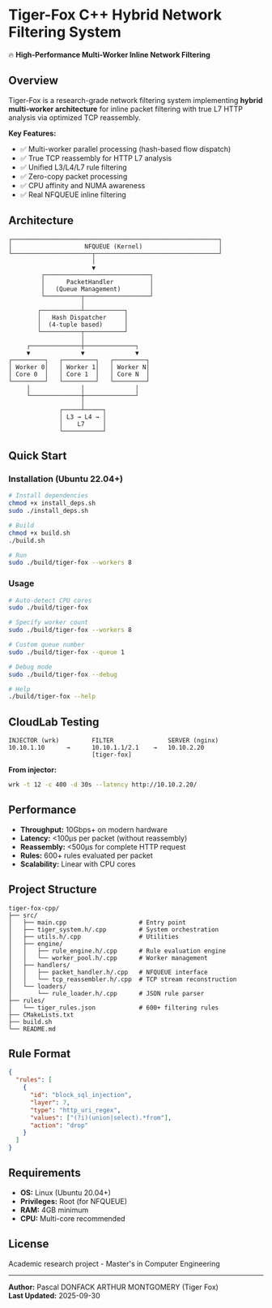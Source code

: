 # Tiger-Fox C++ Hybrid Network Filtering System

🔥 **High-Performance Multi-Worker Inline Network Filtering**

## Overview

Tiger-Fox is a research-grade network filtering system implementing **hybrid multi-worker architecture** for inline packet filtering with true L7 HTTP analysis via optimized TCP reassembly.

**Key Features:**
- ✅ Multi-worker parallel processing (hash-based flow dispatch)
- ✅ True TCP reassembly for HTTP L7 analysis
- ✅ Unified L3/L4/L7 rule filtering
- ✅ Zero-copy packet processing
- ✅ CPU affinity and NUMA awareness
- ✅ Real NFQUEUE inline filtering

## Architecture

```
┌─────────────────────────────────────────────────────────┐
│                    NFQUEUE (Kernel)                     │
└──────────────────────┬──────────────────────────────────┘
                       │
                       ▼
         ┌─────────────────────────────┐
         │      PacketHandler          │
         │   (Queue Management)        │
         └──────────┬──────────────────┘
                    │
        ┌───────────┴───────────┐
        │   Hash Dispatcher     │
        │  (4-tuple based)      │
        └───────────┬───────────┘
                    │
     ┌──────────────┼──────────────┐
     ▼              ▼              ▼
┌─────────┐   ┌─────────┐   ┌─────────┐
│ Worker 0│   │ Worker 1│   │ Worker N│
│ Core 0  │   │ Core 1  │   │ Core N  │
└─────────┘   └─────────┘   └─────────┘
     │              │              │
     └──────────────┼──────────────┘
                    │
              ┌─────┴─────┐
              │ L3 → L4 → │
              │    L7     │
              └───────────┘
```

## Quick Start

### Installation (Ubuntu 22.04+)

```bash
# Install dependencies
chmod +x install_deps.sh
sudo ./install_deps.sh

# Build
chmod +x build.sh
./build.sh

# Run
sudo ./build/tiger-fox --workers 8
```

### Usage

```bash
# Auto-detect CPU cores
sudo ./build/tiger-fox

# Specify worker count
sudo ./build/tiger-fox --workers 8

# Custom queue number
sudo ./build/tiger-fox --queue 1

# Debug mode
sudo ./build/tiger-fox --debug

# Help
./build/tiger-fox --help
```

## CloudLab Testing

```
INJECTOR (wrk)         FILTER               SERVER (nginx)
10.10.1.10      →      10.10.1.1/2.1    →   10.10.2.20
                       [tiger-fox]
```

**From injector:**
```bash
wrk -t 12 -c 400 -d 30s --latency http://10.10.2.20/
```

## Performance

- **Throughput:** 10Gbps+ on modern hardware
- **Latency:** <100μs per packet (without reassembly)
- **Reassembly:** <500μs for complete HTTP request
- **Rules:** 600+ rules evaluated per packet
- **Scalability:** Linear with CPU cores

## Project Structure

```
tiger-fox-cpp/
├── src/
│   ├── main.cpp                    # Entry point
│   ├── tiger_system.h/.cpp         # System orchestration
│   ├── utils.h/.cpp                # Utilities
│   ├── engine/
│   │   ├── rule_engine.h/.cpp      # Rule evaluation engine
│   │   └── worker_pool.h/.cpp      # Worker management
│   ├── handlers/
│   │   ├── packet_handler.h/.cpp   # NFQUEUE interface
│   │   └── tcp_reassembler.h/.cpp  # TCP stream reconstruction
│   └── loaders/
│       └── rule_loader.h/.cpp      # JSON rule parser
├── rules/
│   └── tiger_rules.json            # 600+ filtering rules
├── CMakeLists.txt
├── build.sh
└── README.md
```

## Rule Format

```json
{
  "rules": [
    {
      "id": "block_sql_injection",
      "layer": 7,
      "type": "http_uri_regex",
      "values": ["(?i)(union|select).*from"],
      "action": "drop"
    }
  ]
}
```

## Requirements

- **OS:** Linux (Ubuntu 20.04+)
- **Privileges:** Root (for NFQUEUE)
- **RAM:** 4GB minimum
- **CPU:** Multi-core recommended

## License

Academic research project - Master's in Computer Engineering

---

**Author:** Pascal DONFACK ARTHUR MONTGOMERY (Tiger Fox)  
**Last Updated:** 2025-09-30
